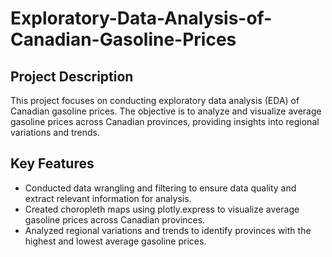 # Exploratory-Data-Analysis-of-Canadian-Gasoline-Prices
## Project Description
This project focuses on conducting exploratory data analysis (EDA) of Canadian gasoline prices. The objective is to analyze and visualize average gasoline prices across Canadian provinces, providing insights into regional variations and trends.
## Key Features
* Conducted data wrangling and filtering to ensure data quality and extract relevant information for analysis.
* Created choropleth maps using plotly.express to visualize average gasoline prices across Canadian provinces.
* Analyzed regional variations and trends to identify provinces with the highest and lowest average gasoline prices.
